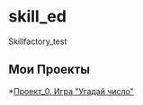 # skill_ed
Skillfactory_test

## Мои Проекты


*[Проект_0. Игра "Угадай число"](https://github.com/ANTIOKH2/skill_ed/blob/main/project_0/game_v2.py)
